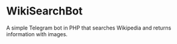 # WikiSearchBot
A simple Telegram bot in PHP that searches Wikipedia and returns information with images.
